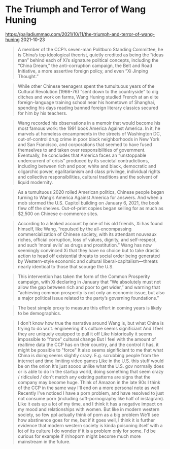 <div class="next-subtitled"></div>

# The Triumph and Terror of Wang Huning

<https://palladiummag.com/2021/10/11/the-triumph-and-terror-of-wang-huning>
2021-10-23

> A member of the CCP’s seven-man Politburo Standing Committee, he is China’s top ideological theorist, quietly credited as being the “ideas man” behind each of Xi’s signature political concepts, including the “China Dream,” the anti-corruption campaign, the Belt and Road Initiative, a more assertive foreign policy, and even “Xi Jinping Thought.”

> While other Chinese teenagers spent the tumultuous years of the Cultural Revolution (1966-76) “sent down to the countryside” to dig ditches and work on farms, Wang Huning studied French at an elite foreign-language training school near his hometown of Shanghai, spending his days reading banned foreign literary classics secured for him by his teachers.

> Wang recorded his observations in a memoir that would become his most famous work: the 1991 book America Against America. In it, he marvels at homeless encampments in the streets of Washington DC, out-of-control drug crime in poor black neighborhoods in New York and San Francisco, and corporations that seemed to have fused themselves to and taken over responsibilities of government. Eventually, he concludes that America faces an “unstoppable undercurrent of crisis” produced by its societal contradictions, including between rich and poor, white and black, democratic and oligarchic power, egalitarianism and class privilege, individual rights and collective responsibilities, cultural traditions and the solvent of liquid modernity.

> As a tumultuous 2020 roiled American politics, Chinese people began turning to Wang’s America Against America for answers. And when a mob stormed the U.S. Capitol building on January 6, 2021, the book flew off the shelves. Out-of-print copies began selling for as much as $2,500 on Chinese e-commerce sites.

> According to a leaked account by one of his old friends, Xi has found himself, like Wang, “repulsed by the all-encompassing commercialization of Chinese society, with its attendant nouveaux riches, official corruption, loss of values, dignity, and self-respect, and such ‘moral evils’ as drugs and prostitution.” Wang has now seemingly convinced Xi that they have no choice but to take drastic action to head off existential threats to social order being generated by Western-style economic and cultural liberal-capitalism—threats nearly identical to those that scourge the U.S.

> This intervention has taken the form of the Common Prosperity campaign, with Xi declaring in January that “We absolutely must not allow the gap between rich and poor to get wider,” and warning that “achieving common prosperity is not only an economic issue, but also a major political issue related to the party’s governing foundations.”

> The best simple proxy to measure this effort in coming years is likely to be demographics.

> I don't know how true the narrative around Wang is, but what China is trying to do w.r.t. engineering it's culture seems significiant
> And I feel they are uniquely equipped to pull it off
> Like historically it seems impossible to "force" cultural change
> But I feel with the amount of realtime data the CCP has on their country, and the control it has, it might be possible to "force" 
> It also seems significiant to me that what China is doing seems slightly crazy. E.g. scrubbing people from the internet and time limiting video games
> Like in the U.S. this stuff would be on the onion
> It's just soooo unlike what the U.S. gov normally does or is able to do
> In the startup world, doing something that seem crazy / ridiculed / don't match any existing patterns are signs that the company may become huge.
> Think of Amazon in the late 90s
> I think of the CCP in the same way 
> I'll end on a more personal note as well
> Recently I've noticed I have a porn problem, and have resolved to just not consume porn (including soft-pornography like half of instagram).
> Like it eats up a lot of my time, and I think it has a negative impact on my mood and relationships with women.
> But like in modern western society, so few ppl actually think of porn as a big problem
> We'll see how abstinence goes for me, but if it goes well, I think it is further evidence that modern western society is kinda poisoning itself with a lot of its culture
> I do wonder if it is a problem only for some. I'd be curious for example if /r/noporn might become much more mainstream in the future.
